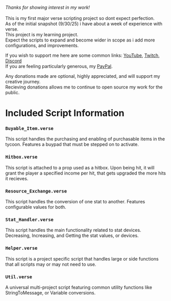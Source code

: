 *Thanks for showing interest in my work!*\
\
This is my first major verse scripting project so dont expect perfection.\
As of the initial snapshot (9/30/25) i have about a week of experience with verse.\
This project is my learning project.\
Expect the scripts to expand and become wider in scope as i add more configurations, and improvements.

If you wish to support me here are some common links: [YouTube](https://www.youtube.com/@CrxzyYT), [Twitch](https://www.twitch.tv/itsrealcrxzy), [Discord](https://discord.gg/RWRhKyby5D)\
If you are feeling particularly generous, my [PayPal](https://www.paypal.com/donate/?hosted_button_id=VWPG8MTMA3CSE).

Any donations made are optional, highly appreciated, and will support my creative journey.\
Recieving donations allows me to continue to open source my work for the public.

# Included Script Information
### `Buyable_Item.verse`
This script handles the purchasing and enabling of purchasable items in the tycoon. Features a buypad that must be stepped on to activate.

### `Hitbox.verse`
This script is attached to a prop used as a hitbox. Upon being hit, it will grant the player a specified income per hit, that gets upgraded the more hits it recieves. 

### `Resource_Exchange.verse`
This script handles the conversion of one stat to another. Features configurable values for both. 

### `Stat_Handler.verse`
This script handles the main functionality related to stat devices. Decreasing, Increasing, and Getting the stat values, or devices.

### `Helper.verse`
This script is a project specific script that handles large or side functions that all scripts may or may not need to use. 

### `Util.verse`
A universal multi-project script featuring common utility functions like StringToMessage, or Variable conversions. 
